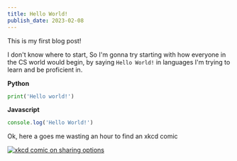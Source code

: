 ```yaml
---
title: Hello World!
publish_date: 2023-02-08
---
```


<!--first post - hello world! - with code examples-->
This is my first blog post!

I don't know where to start, So I'm gonna try starting with how everyone in the CS world would begin, by saying `Hello World!` in languages I'm trying to learn and be proficient in.

**Python**
```python
print('Hello world!')
```
**Javascript**
```javascript
console.log('Hello World!')
```

Ok, here a goes me wasting an hour to find an xkcd comic

[![xkcd comic on sharing options](/images/sharing_options.png "sharing_options")](https://xkcd.com/2106/)